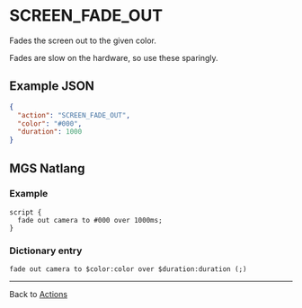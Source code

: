 # SCREEN_FADE_OUT

Fades the screen out to the given color.

Fades are slow on the hardware, so use these sparingly.

## Example JSON

```json
{
  "action": "SCREEN_FADE_OUT",
  "color": "#000",
  "duration": 1000
}
```

## MGS Natlang

### Example

```mgs
script {
  fade out camera to #000 over 1000ms;
}
```

### Dictionary entry

```
fade out camera to $color:color over $duration:duration (;)
```

---

Back to [Actions](../actions)
